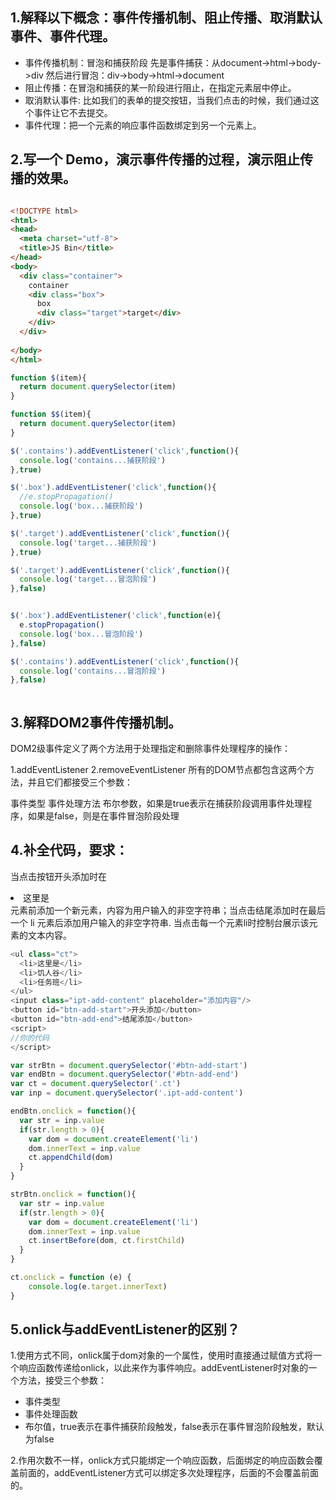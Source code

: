 ## 1.解释以下概念：事件传播机制、阻止传播、取消默认事件、事件代理。
+ 事件传播机制：冒泡和捕获阶段
  先是事件捕获：从document->html->body->div
  然后进行冒泡：div->body->html->document
+ 阻止传播：在冒泡和捕获的某一阶段进行阻止，在指定元素层中停止。
+ 取消默认事件: 比如我们的表单的提交按钮，当我们点击的时候，我们通过这个事件让它不去提交。
+ 事件代理：把一个元素的响应事件函数绑定到另一个元素上。

## 2.写一个 Demo，演示事件传播的过程，演示阻止传播的效果。
```html

<!DOCTYPE html>
<html>
<head>
  <meta charset="utf-8">
  <title>JS Bin</title>
</head>
<body>
  <div class="container">
    container
    <div class="box">
      box
      <div class="target">target</div>
    </div>
  </div>
  
</body>
</html>
```
```javaScript
function $(item){
  return document.querySelector(item)
}

function $$(item){
  return document.querySelector(item)
}

$('.contains').addEventListener('click',function(){
  console.log('contains...捕获阶段')
},true)

$('.box').addEventListener('click',function(){
  //e.stopPropagation()
  console.log('box...捕获阶段')
},true)

$('.target').addEventListener('click',function(){
  console.log('target...捕获阶段')
},true)

$('.target').addEventListener('click',function(){
  console.log('target...冒泡阶段')
},false)


$('.box').addEventListener('click',function(e){
  e.stopPropagation()
  console.log('box...冒泡阶段')
},false)

$('.contains').addEventListener('click',function(){
  console.log('contains...冒泡阶段')
},false)



```

## 3.解释DOM2事件传播机制。

DOM2级事件定义了两个方法用于处理指定和删除事件处理程序的操作：

1.addEventListener
2.removeEventListener
所有的DOM节点都包含这两个方法，并且它们都接受三个参数：

事件类型
事件处理方法
布尔参数，如果是true表示在捕获阶段调用事件处理程序，如果是false，则是在事件冒泡阶段处理

## 4.补全代码，要求：

当点击按钮开头添加时在<li>这里是</li>元素前添加一个新元素，内容为用户输入的非空字符串；当点击结尾添加时在最后一个 li 元素后添加用户输入的非空字符串.
当点击每一个元素li时控制台展示该元素的文本内容。
```javaScript
<ul class="ct">
  <li>这里是</li>
  <li>饥人谷</li>
  <li>任务班</li>
</ul>
<input class="ipt-add-content" placeholder="添加内容"/>
<button id="btn-add-start">开头添加</button>
<button id="btn-add-end">结尾添加</button>
<script>
//你的代码
</script>
```

```javaScript
var strBtn = document.querySelector('#btn-add-start')
var endBtn = document.querySelector('#btn-add-end')
var ct = document.querySelector('.ct')
var inp = document.querySelector('.ipt-add-content')

endBtn.onclick = function(){
  var str = inp.value
  if(str.length > 0){
    var dom = document.createElement('li')
    dom.innerText = inp.value
    ct.appendChild(dom)
  } 
}

strBtn.onclick = function(){
  var str = inp.value
  if(str.length > 0){
    var dom = document.createElement('li')
    dom.innerText = inp.value
    ct.insertBefore(dom, ct.firstChild)
  }
}

ct.onclick = function (e) {
    console.log(e.target.innerText)
}

```




## 5.onlick与addEventListener的区别？

1.使用方式不同，onlick属于dom对象的一个属性，使用时直接通过赋值方式将一个响应函数传递给onlick，以此来作为事件响应。addEventListener时对象的一个方法，接受三个参数：     
 + 事件类型   
 + 事件处理函数   
 + 布尔值，true表示在事件捕获阶段触发，false表示在事件冒泡阶段触发，默认为false   

2.作用次数不一样，onlick方式只能绑定一个响应函数，后面绑定的响应函数会覆盖前面的，addEventListener方式可以绑定多次处理程序，后面的不会覆盖前面的。


